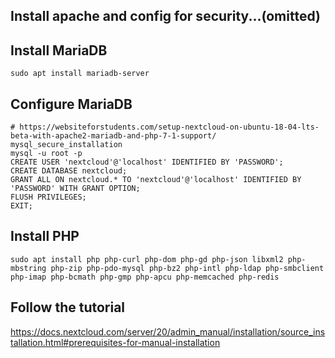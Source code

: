 ## Install apache and config for security...(omitted)

## Install MariaDB

`sudo apt install mariadb-server`

## Configure MariaDB

```
# https://websiteforstudents.com/setup-nextcloud-on-ubuntu-18-04-lts-beta-with-apache2-mariadb-and-php-7-1-support/
mysql_secure_installation
mysql -u root -p
CREATE USER 'nextcloud'@'localhost' IDENTIFIED BY 'PASSWORD';
CREATE DATABASE nextcloud;
GRANT ALL ON nextcloud.* TO 'nextcloud'@'localhost' IDENTIFIED BY 'PASSWORD' WITH GRANT OPTION;
FLUSH PRIVILEGES;
EXIT;
```

## Install PHP

`sudo apt install php php-curl php-dom php-gd php-json libxml2 php-mbstring php-zip php-pdo-mysql php-bz2 php-intl php-ldap php-smbclient php-imap php-bcmath php-gmp php-apcu php-memcached php-redis`

## Follow the tutorial

https://docs.nextcloud.com/server/20/admin_manual/installation/source_installation.html#prerequisites-for-manual-installation
